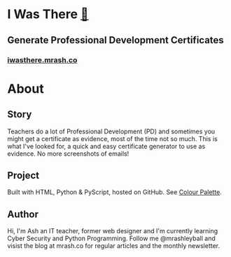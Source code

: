 # I Was There [🔗](https://iwasthere.mrash.co/)
## Generate Professional Development Certificates
### [iwasthere.mrash.co](https://iwasthere.mrash.co/)

# About
## Story
Teachers do a lot of Professional Development (PD) and sometimes you might get a certificate as evidence, most of the time not so much. This is what I've looked for, a quick and easy certificate generator to use as evidence. No more screenshots of emails!

## Project
Built with HTML, Python & PyScript, hosted on GitHub. See [Colour Palette](https://coolors.co/081621-3e8ed0-eff6fb).

## Author
Hi, I'm Ash an IT teacher, former web designer and I'm currently learning Cyber Security and Python Programming. Follow me @mrashleyball and visist the blog at mrash.co for regular articles and the monthly newsletter.
